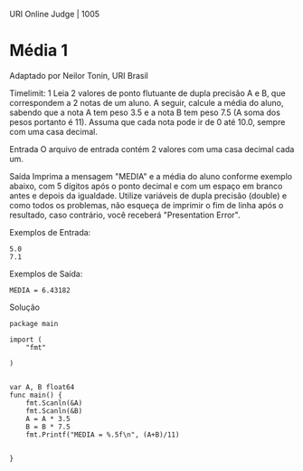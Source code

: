 URI Online Judge | 1005
# Média 1
Adaptado por Neilor Tonin, URI  Brasil

Timelimit: 1
Leia 2 valores de ponto flutuante de dupla precisão A e B, que correspondem a 2 notas de um aluno. A seguir, calcule a média do aluno, sabendo que a nota A tem peso 3.5 e a nota B tem peso 7.5 (A soma dos pesos portanto é 11). Assuma que cada nota pode ir de 0 até 10.0, sempre com uma casa decimal.

Entrada
O arquivo de entrada contém 2 valores com uma casa decimal cada um.

Saída
Imprima a mensagem "MEDIA" e a média do aluno conforme exemplo abaixo, com 5 dígitos após o ponto decimal e com um espaço em branco antes e depois da igualdade. Utilize variáveis de dupla precisão (double) e como todos os problemas, não esqueça de imprimir o fim de linha após o resultado, caso contrário, você receberá "Presentation Error".

Exemplos de Entrada:	
```
5.0
7.1
```
Exemplos de Saída:
```
MEDIA = 6.43182
```

Solução
```golang
package main

import (
	"fmt"

)


var A, B float64 
func main() {
	fmt.Scanln(&A)
	fmt.Scanln(&B)
	A = A * 3.5
	B = B * 7.5
	fmt.Printf("MEDIA = %.5f\n", (A+B)/11)
	

}

```
